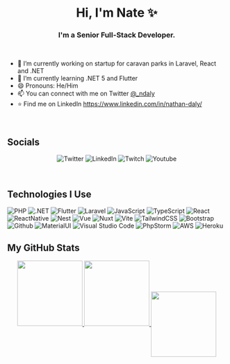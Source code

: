 <h1 align="center">Hi, I'm Nate ✨</h1>

<h3 align="center">I'm a Senior Full-Stack Developer.</h3>

<br />

- 🔭 I’m currently working on startup for caravan parks in Laravel, React and .NET
- 🌱 I’m currently learning .NET 5 and Flutter
- 😄 Pronouns: He/Him
- 📫 You can connect with me on Twitter [@_ndaly](https://www.twitter.com/_ndaly)
- ⭐ Find me on LinkedIn https://www.linkedin.com/in/nathan-daly/

<br/>

## Socials

<p align="middle">
  <img alt="Twitter" src="https://img.shields.io/badge/twitter-%231DA1F2.svg?logo=twitter&logoColor=white"/>
  <img alt="LinkedIn" src="https://img.shields.io/badge/linkedin-%230A66C2.svg?logo=linkedin&logoColor=white"/>
  <img alt="Twitch" src="https://img.shields.io/badge/twitch-%239146FF.svg?logo=twitch&logoColor=white"/>
  <img alt="Youtube" src="https://img.shields.io/badge/youtube-%23FF0000.svg?logo=youtube&logoColor=white"/>
</p>

<br/>

## Technologies I Use
<p align="left">
  <img alt="PHP" src="https://img.shields.io/badge/PHP%207.4+-%23777BB4.svg?style=for-the-badge&logo=php&logoColor=white"/>
  <img alt=".NET" src="https://img.shields.io/badge/.NET%205+-%2356348F.svg?style=for-the-badge&logo=.NET&logoColor=white"/>
  <img alt="Flutter" src="https://img.shields.io/badge/Flutter%20ui-%2302569B.svg?style=for-the-badge&logo=flutter&logoColor=white"/>
  <img alt="Laravel" src="https://img.shields.io/badge/laravel-%23ff2d20.svg?style=for-the-badge&logo=laravel&logoColor=white"/>
  <img alt="JavaScript" src="https://img.shields.io/badge/javascript-%23323330.svg?style=for-the-badge&logo=javascript&logoColor=%23F7DF1E"/>
  <img alt="TypeScript" src="https://img.shields.io/badge/typescript-%233178C6.svg?style=for-the-badge&logo=typescript&logoColor=%23F7DF1E"/>
  <img alt="React" src="https://img.shields.io/badge/react-%2320232a.svg?style=for-the-badge&logo=react&logoColor=%2361DAFB"/>
  <img alt="ReactNative" src="https://img.shields.io/badge/React Native-%2320232a.svg?style=for-the-badge&logo=react&logoColor=%2361DAFB"/>
  <img alt="Nest" src="https://img.shields.io/badge/Nest.js-%23DE234E.svg?style=for-the-badge&logo=nestjs&logoColor=white"/>
  <img alt="Vue" src="https://img.shields.io/badge/vue-%2320232a.svg?style=for-the-badge&logo=vue.js&logoColor=%234fc08d"/>
  <img alt="Nuxt" src="https://img.shields.io/badge/Nuxt-%2300C58E.svg?style=for-the-badge&logo=nuxt.js&logoColor=white"/>
  <img alt="Vite" src="https://img.shields.io/badge/Vite-%23646CFF.svg?style=for-the-badge&logo=vite&logoColor=white"/>
  <img alt="TailwindCSS" src="https://img.shields.io/badge/tailwind css-%2338B2AC.svg?style=for-the-badge&logo=tailwind-css&logoColor=white"/>
  <img alt="Bootstrap" src="https://img.shields.io/badge/bootstrap-%23563D7C.svg?style=for-the-badge&logo=bootstrap&logoColor=white"/>
  <img alt="Github" src="https://img.shields.io/badge/github-%23000000.svg?style=for-the-badge&logo=github&logoColor=white"/>
  <img alt="MaterialUI" src="https://img.shields.io/badge/material%20ui-%230081CB.svg?style=for-the-badge&logo=Material-UI&logoColor=white"/>
  <img alt="Visual Studio Code" src="https://img.shields.io/badge/Visual Studio Code-%23007ACC.svg?style=for-the-badge&logo=visual-studio-code&logoColor=white"/>
  <img alt="PhpStorm" src="https://img.shields.io/badge/PhpStorm-%23000000.svg?style=for-the-badge&logo=phpstorm&logoColor=white"/>
  <img alt="AWS" src="https://img.shields.io/badge/AWS-%23232F3E.svg?style=for-the-badge&logo=amazon-aws&logoColor=white"/>
  <img alt="Heroku" src="https://img.shields.io/badge/Heroku-%23430098.svg?style=for-the-badge&logo=heroku&logoColor=white"/>
</p>


## My GitHub Stats

<p align="center">
<a href="https://github.com/DouglasDRF">
  <img height="150em" src="https://github-readme-stats.vercel.app/api?username=nathandaly&count_private=true&show_icons=true&theme=radical" />
  <img height="150em" src="https://github-readme-stats-eight-theta.vercel.app/api/top-langs/?username=nathandaly&theme=radical&layout=compact&langs_count=10&exclude_repo=gamebase&hide=objective-c,c,java" />
  <img align="center" height="150em" src="https://github-readme-streak-stats.herokuapp.com/?user=nathandaly&theme=radical"/>
</a>
</p>

